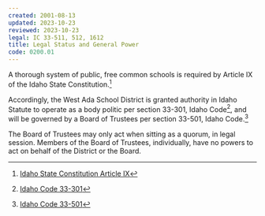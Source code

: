 ```yaml
---
created: 2001-08-13
updated: 2023-10-23
reviewed: 2023-10-23
legal: IC 33-511, 512, 1612
title: Legal Status and General Power
code: 0200.01
---
```



A thorough system of public, free common schools is required by Article IX of the Idaho State Constitution.[^article9]

Accordingly, the West Ada School District is granted authority in Idaho Statute to operate as a body politic per section 33-301, Idaho Code[^ic-33-301], and will be governed by a Board of Trustees per section 33-501, Idaho Code.[^ic-33-501]

The Board of Trustees may only act when sitting as a quorum, in legal session. Members of the Board of Trustees, individually, have no powers to act on behalf of the District or the Board.

[^article9]: [Idaho State Constitution Article IX](https://sos.idaho.gov/elect/stcon/article_IX.html)
[^ic-33-301]: [Idaho Code 33-301](https://legislature.idaho.gov/statutesrules/idstat/title33/t33ch3/sect33-301/)
[^ic-33-501]: [Idaho Code 33-501]( https://legislature.idaho.gov/statutesrules/idstat/title33/t33ch5/sect33-501/)
